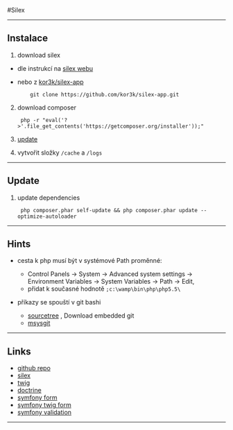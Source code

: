 #Silex

-----------

## Instalace

1. download silex

  - dle instrukcí na [silex webu](http://silex.sensiolabs.org/download)
  - nebo z [kor3k/silex-app](https://github.com/kor3k/silex-app)

            git clone https://github.com/kor3k/silex-app.git

2. download composer

        php -r "eval('?>'.file_get_contents('https://getcomposer.org/installer'));"

3. [update](#update)

4. vytvořit složky `/cache` a `/logs`

-----------

<a name="update"></a>
## Update
1. update dependencies

        php composer.phar self-update && php composer.phar update --optimize-autoloader

-----------

## Hints

- cesta k php musí být v systémové Path proměnné:
   - Control Panels -> System -> Advanced system settings -> Environment Variables -> System Variables -> Path -> Edit,
   - přidat k současné hodnotě `;c:\wamp\bin\php\php5.5\`

- příkazy se spouští v git bashi
   - [sourcetree](http://www.sourcetreeapp.com/download/) , Download embedded git
   - [msysgit](http://code.google.com/p/msysgit/downloads/list)

-----------

## Links

 - [github repo](http://github.com/fabpot/Silex)
 - [silex](http://silex.sensiolabs.org/)
 - [twig](http://twig.sensiolabs.org/)
 - [doctrine](http://www.doctrine-project.org/)
 - [symfony form](http://symfony.com/doc/current/reference/forms/types.html)
 - [symfony twig form](http://symfony.com/doc/current/reference/forms/twig_reference.html)
 - [symfony validation](http://symfony.com/doc/current/reference/constraints.html)

-----------


